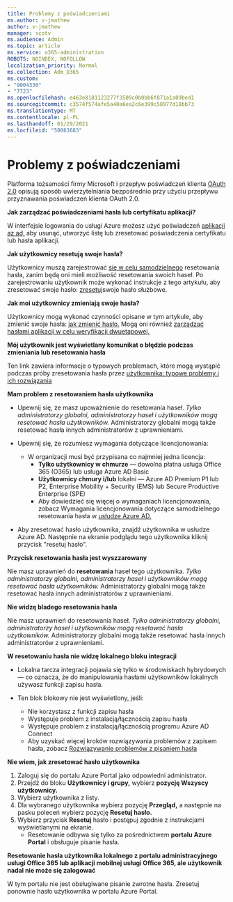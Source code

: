 ```yaml
---
title: Problemy z poświadczeniami
ms.author: v-jmathew
author: v-jmathew
manager: scotv
ms.audience: Admin
ms.topic: article
ms.service: o365-administration
ROBOTS: NOINDEX, NOFOLLOW
localization_priority: Normal
ms.collection: Adm_O365
ms.custom:
- "9004330"
- "7723"
ms.openlocfilehash: e463e8181123277f3509c0b0bb6f871a1a09bed1
ms.sourcegitcommit: c3574f574afe5a40a6ea2c6e399c58977d18bb73
ms.translationtype: MT
ms.contentlocale: pl-PL
ms.lasthandoff: 01/29/2021
ms.locfileid: "50063683"
---
```

# <a name="issues-with-credentials"></a>Problemy z poświadczeniami

Platforma tożsamości firmy Microsoft i przepływ poświadczeń klienta [OAuth 2.0](https://docs.microsoft.com/azure/active-directory/develop/v2-oauth2-client-creds-grant-flow) opisują sposób uwierzytelniania bezpośrednio przy użyciu przepływu przyznawania poświadczeń klienta OAuth 2.0.

**Jak zarządzać poświadczeniami hasła lub certyfikatu aplikacji?**

W interfejsie logowania do usługi Azure możesz użyć poświadczeń [aplikacji az ad,](https://docs.microsoft.com/cli/azure/ad/app/credential) aby usunąć, utworzyć listę lub zresetować poświadczenia certyfikatu lub hasła aplikacji.

**Jak użytkownicy resetują swoje hasła?**

Użytkownicy muszą zarejestrować [się w celu samodzielnego](https://docs.microsoft.com/azure/active-directory/user-help/active-directory-passwords-reset-register) resetowania hasła, zanim będą oni mieli możliwość resetowania swoich haseł. Po zarejestrowaniu użytkownik może wykonać instrukcje z tego artykułu, aby zresetować swoje hasło: [zresetuj](https://docs.microsoft.com/azure/active-directory/user-help/user-help-reset-password#how-to-reset-or-unlock-your-password-for-a-work-or-school-account)swoje hasło służbowe.

**Jak moi użytkownicy zmieniają swoje hasła?**

Użytkownicy mogą wykonać czynności opisane w tym artykule, aby zmienić swoje hasła: [jak zmienić hasło.](https://docs.microsoft.com/azure/active-directory/user-help/user-help-reset-password#how-to-change-your-password)
Mogą oni również [zarządzać hasłami aplikacji w celu weryfikacji dwuetapowej.](https://docs.microsoft.com/azure/active-directory/user-help/multi-factor-authentication-end-user-app-passwords)

**Mój użytkownik jest wyświetlany komunikat o błędzie podczas zmieniania lub resetowania hasła**

Ten link zawiera informacje o typowych problemach, które mogą wystąpić podczas próby zresetowania hasła przez [użytkownika: typowe problemy i ich rozwiązania](https://docs.microsoft.com/azure/active-directory/user-help/user-help-reset-password#common-problems-and-their-solutions)

**Mam problem z resetowaniem hasła użytkownika**

- Upewnij się, że masz upoważnienie do resetowania haseł. *Tylko administratorzy globalni, administratorzy haseł i użytkowników mogą resetować hasła użytkowników.* Administratorzy globalni mogą także resetować hasła innych administratorów z uprawnieniami.

- Upewnij się, że rozumiesz wymagania dotyczące licencjonowania:

  - W organizacji musi być przypisana co najmniej jedna licencja:
    - **Tylko użytkownicy w chmurze** — dowolna płatna usługa Office 365 (O365) lub usługa Azure AD Basic
    - **Użytkownicy chmury i/lub** lokalni — Azure AD Premium P1 lub P2, Enterprise Mobility + Security (EMS) lub Secure Productive Enterprise (SPE)
    - Aby dowiedzieć się więcej o wymaganiach licencjonowania, zobacz Wymagania licencjonowania dotyczące samodzielnego resetowania hasła w [usłudze Azure AD.](https://docs.microsoft.com/azure/active-directory/active-directory-passwords-licensing)
- Aby zresetować hasło użytkownika, znajdź użytkownika w usłudze Azure AD. Następnie na ekranie podglądu tego użytkownika kliknij przycisk "resetuj hasło".

**Przycisk resetowania hasła jest wyszzarowany**

Nie masz uprawnień do **resetowania** haseł tego użytkownika. *Tylko administratorzy globalni, administratorzy haseł i użytkowników mogą resetować hasła użytkowników.* Administratorzy globalni mogą także resetować hasła innych administratorów z uprawnieniami.

**Nie widzę bladego resetowania hasła**

Nie masz uprawnień do resetowania haseł. *Tylko administratorzy globalni, administratorzy haseł i użytkowników mogą resetować hasła użytkowników.* Administratorzy globalni mogą także resetować hasła innych administratorów z uprawnieniami.

**W resetowaniu hasła nie widzę lokalnego bloku integracji**

- Lokalna tarcza integracji pojawia się tylko w środowiskach hybrydowych — co oznacza, że do manipulowania hasłami użytkowników lokalnych używasz funkcji zapisu hasła.

- Ten blok blokowy nie jest wyświetlony, jeśli:

  - Nie korzystasz z funkcji zapisu hasła
  - Występuje problem z instalacją/łącznością zapisu hasła
  - Występuje problem z instalacją/łącznością programu Azure AD Connect
  - Aby uzyskać więcej kroków rozwiązywania problemów z zapisem hasła, zobacz [Rozwiązywanie problemów z pisaniem hasła](https://docs.microsoft.com/azure/active-directory/authentication/troubleshoot-sspr-writeback)

**Nie wiem, jak zresetować hasło użytkownika**

1. Zaloguj się do portalu Azure Portal jako odpowiedni administrator.
2. Przejdź do bloku **Użytkownicy i grupy,** wybierz **pozycję Wszyscy użytkownicy.**
3. Wybierz użytkownika z listy.
4. Dla wybranego użytkownika wybierz pozycję **Przegląd,** a następnie na pasku poleceń wybierz pozycję **Resetuj hasło.**
5. Wybierz przycisk **Resetuj** hasło i postępuj zgodnie z instrukcjami wyświetlanymi na ekranie.
    - Resetowanie odbywa się tylko za pośrednictwem **portalu Azure Portal** i obsługuje pisanie hasła.

**Resetowanie hasła użytkownika lokalnego z portalu administracyjnego usługi Office 365 lub aplikacji mobilnej usługi Office 365, ale użytkownik nadal nie może się zalogować**

W tym portalu nie jest obsługiwane pisanie zwrotne hasła. Zresetuj ponownie hasło użytkownika w portalu Azure Portal.
